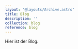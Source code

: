 ```yaml
---
layout: '@layouts/Archive.astro'
title: Blog
description: ''
collection: blog
reference: blog
---
```

Hier ist der Blog.
